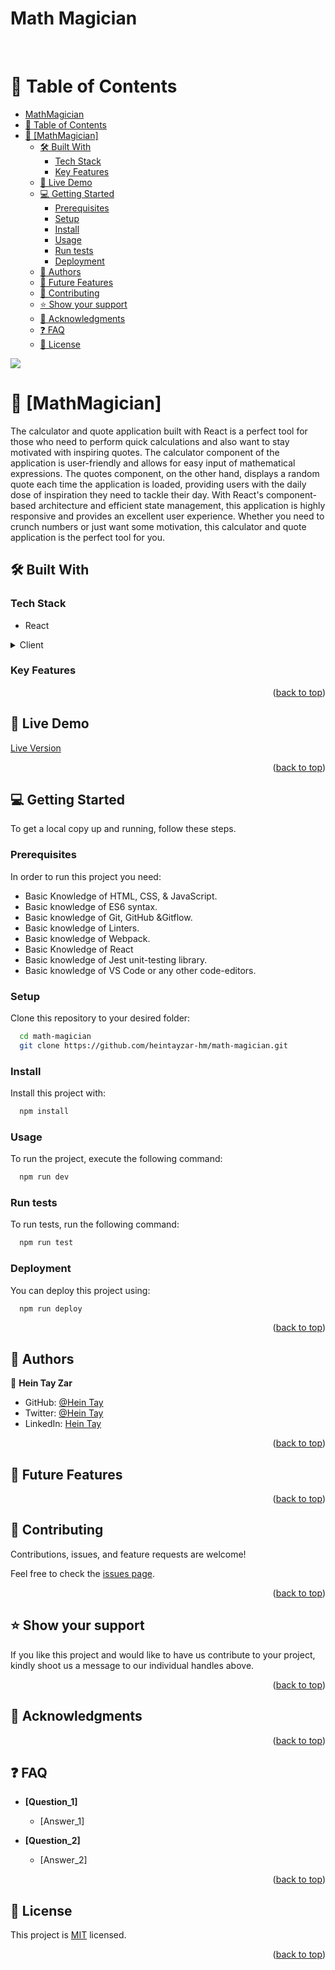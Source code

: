 # Math Magician
<a name="readme-top"></a>
<div align="center">

  <!-- <img src="murple_logo.png" alt="logo" width="140"  height="auto" /> -->
  <br/>
</div>

<!-- TABLE OF CONTENTS -->

# 📗 Table of Contents

- [MathMagician](#MathMagician)
- [📗 Table of Contents](#-table-of-contents)
- [📖 \[MathMagician\] ](#-MathMagician-)
  - [🛠 Built With ](#-built-with-)
    - [Tech Stack ](#tech-stack-)
    - [Key Features ](#key-features-)
  - [🚀 Live Demo ](#-live-demo-)
  - [💻 Getting Started ](#-getting-started-)
    - [Prerequisites](#prerequisites)
    - [Setup](#setup)
    - [Install](#install)
    - [Usage](#usage)
    - [Run tests](#run-tests)
    - [Deployment](#deployment)
  - [👥 Authors ](#-authors-)
  - [🔭 Future Features ](#-future-features-)
  - [🤝 Contributing ](#-contributing-)
  - [⭐️ Show your support ](#️-show-your-support-)
  - [🙏 Acknowledgments ](#-acknowledgments-)
  - [❓ FAQ ](#-faq-)
  - [📝 License ](#-license-)


![](https://media.giphy.com/media/DwnWBF6Ycyvh92iIko/giphy.gif)
<!-- PROJECT DESCRIPTION -->

# 📖 [MathMagician] <a name="about-project"></a>
The calculator and quote application built with React is a perfect tool for those who need to perform quick calculations and also want to stay motivated with inspiring quotes. The calculator component of the application is user-friendly and allows for easy input of mathematical expressions. The quotes component, on the other hand, displays a random quote each time the application is loaded, providing users with the daily dose of inspiration they need to tackle their day. With React's component-based architecture and efficient state management, this application is highly responsive and provides an excellent user experience. Whether you need to crunch numbers or just want some motivation, this calculator and quote application is the perfect tool for you.

## 🛠 Built With <a name="built-with"></a>

### Tech Stack <a name="tech-stack"></a>

- React
<details>
  <summary>Client</summary>
  <ul>
    <li><a href="https://reactjs.org/">React</a></li>
  </ul>
</details>


### Key Features <a name="key-features"></a>




<p align="right">(<a href="#readme-top">back to top</a>)</p>

<!-- LIVE DEMO -->

## 🚀 Live Demo <a name="live-demo"></a>
[Live Version](https://math-magician-ruby.vercel.app/)

<p align="right">(<a href="#readme-top">back to top</a>)</p>

<!-- GETTING STARTED -->

## 💻 Getting Started <a name="getting-started"></a>

To get a local copy up and running, follow these steps.

### Prerequisites

In order to run this project you need:

- Basic Knowledge of HTML, CSS, & JavaScript.
- Basic knowledge of ES6 syntax.
- Basic knowledge of Git, GitHub &Gitflow.
- Basic knowledge of Linters.
- Basic knowledge of Webpack.
- Basic Knowledge of React
- Basic knowledge of Jest unit-testing library.
- Basic knowledge of VS Code or any other code-editors.

### Setup

Clone this repository to your desired folder:

```sh
  cd math-magician
  git clone https://github.com/heintayzar-hm/math-magician.git
```


### Install

Install this project with:



```sh
  npm install
```


### Usage

To run the project, execute the following command:


```sh
  npm run dev
```


### Run tests

To run tests, run the following command:


```sh
  npm run test
```

### Deployment

You can deploy this project using:


```sh
  npm run deploy

```


<p align="right">(<a href="#readme-top">back to top</a>)</p>

<!-- AUTHORS -->

## 👥 Authors <a name="authors"></a>


👤 **Hein Tay Zar**

- GitHub: [@Hein Tay](https://github.com/heintayzar-hm)
- Twitter: [@Hein Tay](https://twitter.com/heintayzarhm)
- LinkedIn: [Hein Tay](https://www.linkedin.com/in/hein-tay-zar)

<p align="right">(<a href="#readme-top">back to top</a>)</p>

<!-- FUTURE FEATURES -->

## 🔭 Future Features <a name="future-features"></a>

<p align="right">(<a href="#readme-top">back to top</a>)</p>

<!-- CONTRIBUTING -->

## 🤝 Contributing <a name="contributing"></a>

Contributions, issues, and feature requests are welcome!

Feel free to check the [issues page](https://github.com/heintayzar-hm/math-magician.git/issues).

<p align="right">(<a href="#readme-top">back to top</a>)</p>

<!-- SUPPORT -->

## ⭐️ Show your support <a name="support"></a>

If you like this project and would like to have us contribute to your project, kindly shoot us a message to our individual handles above.

<p align="right">(<a href="#readme-top">back to top</a>)</p>

<!-- ACKNOWLEDGEMENTS -->

## 🙏 Acknowledgments <a name="acknowledgements"></a>


<p align="right">(<a href="#readme-top">back to top</a>)</p>

<!-- FAQ (optional) -->

## ❓ FAQ <a name="faq"></a>


- **[Question_1]**

  - [Answer_1]

- **[Question_2]**

  - [Answer_2]

<p align="right">(<a href="#readme-top">back to top</a>)</p>

<!-- LICENSE -->

## 📝 License <a name="license"></a>

This project is [MIT](./LICENSE) licensed.


<p align="right">(<a href="#readme-top">back to top</a>)</p>
